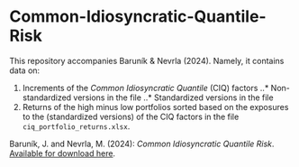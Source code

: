 # Common-Idiosyncratic-Quantile-Risk

This repository accompanies Baruník & Nevrla (2024). Namely, it contains data on:
1. Increments of the *Common Idiosyncratic Quantile* (CIQ) factors
..* Non-standardized versions in the file
..* Standardized versions in the file
2. Returns of the high minus low portfolios sorted based on the exposures to the (standardized versions) of the CIQ factors in the file `ciq_portfolio_returns.xlsx`.

Baruník, J. and Nevrla, M. (2024): *Common Idiosyncratic Quantile Risk*. [Available for download here](https://matejnevrla.github.io/files/common_idio_quant_revised.pdf).
